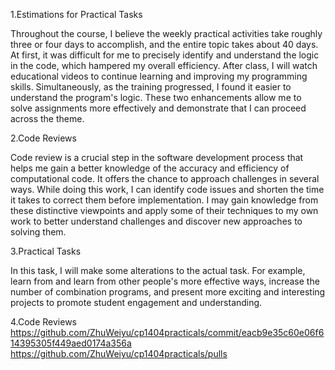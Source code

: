 1.Estimations for Practical Tasks

Throughout the course, I believe the weekly practical activities take roughly three or four days to accomplish, and the entire topic takes about 40 days. At first, it was difficult for me to precisely identify and understand the logic in the code, which hampered my overall efficiency. After class, I will watch educational videos to continue learning and improving my programming skills. Simultaneously, as the training progressed, I found it easier to understand the program's logic. These two enhancements allow me to solve assignments more effectively and demonstrate that I can proceed across the theme.

2.Code Reviews

Code review is a crucial step in the software development process that helps me gain a better knowledge of the accuracy and efficiency of computational code. It offers the chance to approach challenges in several ways. While doing this work, I can identify code issues and shorten the time it takes to correct them before implementation. I may gain knowledge from these distinctive viewpoints and apply some of their techniques to my own work to better understand challenges and discover new approaches to solving them.

3.Practical Tasks

In this task, I will make some alterations to the actual task. For example, learn from and learn from other people's more effective ways, increase the number of combination programs, and present more exciting and interesting projects to promote student engagement and understanding.

4.Code Reviews
https://github.com/ZhuWeiyu/cp1404practicals/commit/eacb9e35c60e06f614395305f449aed0174a356a
https://github.com/ZhuWeiyu/cp1404practicals/pulls


